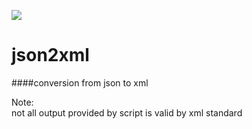 ![](https://circleci.com/gh/xkrat/json2xml/tree/master.svg?style=svg)

# json2xml
####conversion from json to xml

Note:  
  not all output provided by script is valid by xml standard


